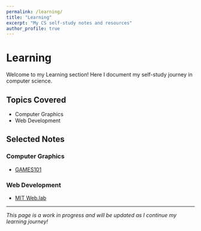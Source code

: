 ```yaml
---
permalink: /learning/
title: "Learning"
excerpt: "My CS self-study notes and resources"
author_profile: true
---
```


# Learning

Welcome to my Learning section! Here I document my self-study journey in computer science.

## Topics Covered

- Computer Graphics
- Web Development

## Selected Notes

### Computer Graphics
- [GAMES101](#https://sites.cs.ucsb.edu/~lingqi/teaching/games101.html)

### Web Development
- [MIT Web.lab](#https://weblab.mit.edu/schedule)

---

*This page is a work in progress and will be updated as I continue my learning journey!*